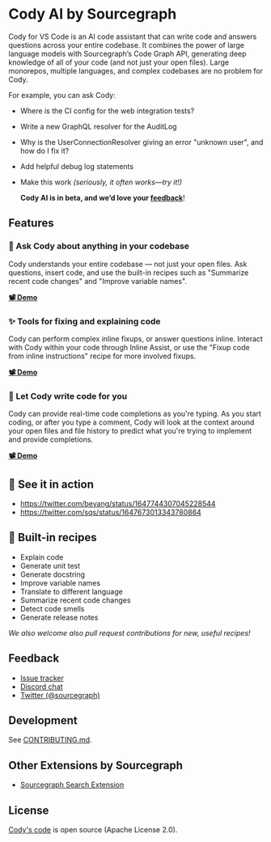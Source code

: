 # Cody AI by Sourcegraph

Cody for VS Code is an AI code assistant that can write code and answers questions across your entire codebase. It combines the power of large language models with Sourcegraph’s Code Graph API, generating deep knowledge of all of your code (and not just your open files). Large monorepos, multiple languages, and complex codebases are no problem for Cody.

For example, you can ask Cody:

- Where is the CI config for the web integration tests?
- Write a new GraphQL resolver for the AuditLog
- Why is the UserConnectionResolver giving an error "unknown user", and how do I fix it?
- Add helpful debug log statements
- Make this work _(seriously, it often works—try it!)_

  **Cody AI is in beta, and we’d love your [feedback](#feedback)**!

## Features

### 🤖 Ask Cody about anything in your codebase

Cody understands your entire codebase — not just your open files. Ask questions, insert code, and use the built-in recipes such as "Summarize recent code changes" and "Improve variable names".

[**📽️ Demo**](https://storage.googleapis.com/sourcegraph-assets/website/Product%20Animations/cody-chat-may2023.mp4)

### ✨ Tools for fixing and explaining code

Cody can perform complex inline fixups, or answer questions inline. Interact with Cody within your code through Inline Assist, or use the "Fixup code from inline instructions" recipe for more involved fixups.

[**📽️ Demo**](https://storage.googleapis.com/sourcegraph-assets/website/Product%20Animations/cody-inline-assist-june2023.mp4)

### 🔨 Let Cody write code for you

Cody can provide real-time code completions as you're typing. As you start coding, or after you type a comment, Cody will look at the context around your open files and file history to predict what you're trying to implement and provide completions.

[**📽️ Demo**](https://storage.googleapis.com/sourcegraph-assets/website/Product%20Animations/cody-completion-may2023.mp4)

## 🍿 See it in action

- https://twitter.com/beyang/status/1647744307045228544
- https://twitter.com/sqs/status/1647673013343780864

## 🍳 Built-in recipes

- Explain code
- Generate unit test
- Generate docstring
- Improve variable names
- Translate to different language
- Summarize recent code changes
- Detect code smells
- Generate release notes

_We also welcome also pull request contributions for new, useful recipes!_

## Feedback

- [Issue tracker](https://github.com/sourcegraph/sourcegraph/issues)
- [Discord chat](https://discord.gg/s2qDtYGnAE)
- [Twitter (@sourcegraph)](https://twitter.com/sourcegraph)

## Development

See [CONTRIBUTING.md](./CONTRIBUTING.md).

## Other Extensions by Sourcegraph

- [Sourcegraph Search Extension](https://marketplace.visualstudio.com/items?itemName=sourcegraph.sourcegraph)

## License

[Cody's code](https://sourcegraph.com/github.com/sourcegraph/sourcegraph/-/tree/client/cody) is open source (Apache License 2.0).

